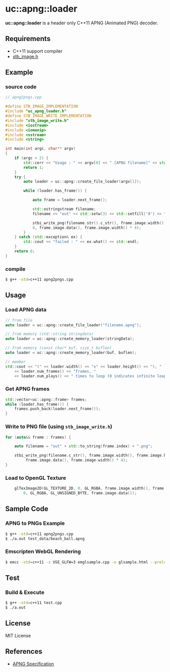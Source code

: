 # uc::apng::loader
**uc::apng::loader** is a header only C++11  APNG (Animated PNG) decoder.

## Requirements

* C++11 support compiler
* [stb_image.h](https://github.com/nothings/stb)

## Example

### source code

```cpp
// apng2pngs.cpp

#define STB_IMAGE_IMPLEMENTATION
#include "uc_apng_loader.h"
#define STB_IMAGE_WRITE_IMPLEMENTATION
#include "stb_image_write.h"
#include <iostream>
#include <iomanip>
#include <sstream>
#include <string>

int main(int argc, char** argv)
{
    if (argc < 2) {
        std::cerr << "Usage : " << argv[0] << " [APNG filename]" << std::endl;
        return 1;
    }
    try {
        auto loader = uc::apng::create_file_loader(argv[1]);

        while (loader.has_frame()) {

            auto frame = loader.next_frame();

            std::ostringstream filename;
            filename << "out" << std::setw(3) << std::setfill('0') << frame.index << ".png";

            stbi_write_png(filename.str().c_str(), frame.image.width(), frame.image.height(), 
	        4, frame.image.data(), frame.image.width() * 4);
        }
    } catch (std::exception& ex) {
        std::cout << "failed : " << ex.what() << std::endl;
    } 
    return 0;
}
```
### compile

```bash
$ g++ -std=c++11 apng2pngs.cpp
```

## Usage

### Load APNG data

```cpp
// from file
auto loader = uc::apng::create_file_loader("filename.apng");

// from memory (std::string stringdata)
auto loader = uc::apng::create_memory_loader(stringData);

// from memory (const char* buf, size_t buflen)
auto loader = uc::apng::create_memory_loader(buf, buflen);

// member
std::cout << "(" << loader.width() << "x" << loader.height() << "), " 
	<< loader.num_frames() << "frames, " 
	<< loader.num_plays() << " times to loop (0 indicates infinite looping).\n";
```

### Get APNG frames

```cpp
std::vector<uc::apng::frame> frames;
while (loader.has_frame()) {
	frames.push_back(loader.next_frame());
}
```

### Write to PNG file (using `stb_image_write.h`)

```cpp
for (auto&& frame : frames) {

	auto filename = "out" + std::to_string(frame.index) + ".png";

	stbi_write_png(filename.c_str(), frame.image.width(), frame.image.height(), 4,
		 frame.image.data(), frame.image.width() * 4);
}
```

### Load to OpenGL Texture

```cpp
	glTexImage2D(GL_TEXTURE_2D, 0, GL_RGBA, frame.image.width(), frame.image.height(), 
		0, GL_RGBA, GL_UNSIGNED_BYTE, frame.image.data());
```


## Sample Code

### APNG to PNGs Example

```bash
$ g++ -std=c++11 apng2pngs.cpp
$ ./a.out test_data/beach_ball.apng
```

### Emscripten WebGL Rendering 

```bash
$ emcc -std=c++11 -s USE_GLFW=3 emglsample.cpp -o glsample.html --preload-file test_data/beach_ball.apng
```

## Test

### Build & Execute

```bash
$ g++ -std=c++11 test.cpp
$ ./a.out
```

## License

MIT License

## References

* [APNG Specification](https://wiki.mozilla.org/APNG_Specification#.60fcTL.60:_The_Frame_Control_Chunk)
